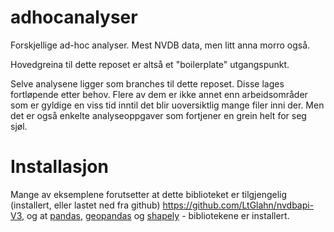 # adhocanalyser

Forskjellige ad-hoc analyser. Mest NVDB data, men litt anna morro også. 

Hovedgreina til dette reposet er altså et "boilerplate" utgangspunkt. 

Selve analysene ligger som branches til dette reposet. Disse lages fortløpende etter behov. Flere av dem er ikke annet enn arbeidsområder 
som er gyldige en viss tid inntil det blir uoversiktlig mange filer inni der. Men det er også enkelte analyseoppgaver som fortjener en grein helt for seg sjøl. 

# Installasjon

Mange av eksemplene forutsetter at dette biblioteket er tilgjengelig (installert, eller lastet ned fra github) https://github.com/LtGlahn/nvdbapi-V3, og at [pandas](https://pandas.pydata.org), [geopandas](https://geopandas.org/en/stable/) og [shapely](https://shapely.readthedocs.io/en/stable/manual.html) - bibliotekene er installert. 